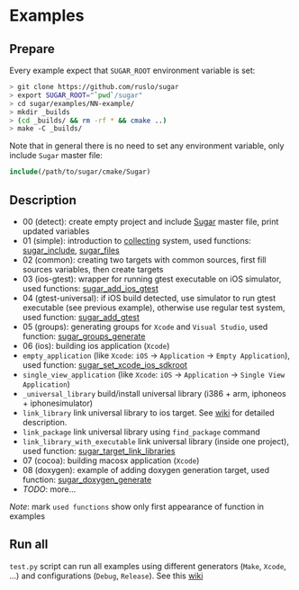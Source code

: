 # Examples
## Prepare
Every example expect that `SUGAR_ROOT` environment variable is set:
```bash
> git clone https://github.com/ruslo/sugar
> export SUGAR_ROOT="`pwd`/sugar"
> cd sugar/examples/NN-example/
> mkdir _builds
> (cd _builds/ && rm -rf * && cmake ..)
> make -C _builds/
```
Note that in general there is no need to set any environment variable, only include `Sugar` master file:
```cmake
include(/path/to/sugar/cmake/Sugar)
```

## Description
* 00 (detect): create empty project and include [Sugar](https://github.com/ruslo/sugar/blob/master/cmake/Sugar) master file, print updated variables
* 01 (simple): introduction to [collecting](https://github.com/ruslo/sugar/tree/master/cmake/collecting) system, used functions:
[sugar_include](https://github.com/ruslo/sugar/tree/master/cmake/collecting#sugar_include), [sugar_files](https://github.com/ruslo/sugar/tree/master/cmake/collecting#sugar_files)
* 02 (common): creating two targets with common sources, first fill sources variables, then create targets
* 03 (ios-gtest): wrapper for running gtest executable on iOS simulator, used functions:
[sugar_add_ios_gtest](https://github.com/ruslo/sugar/tree/master/cmake/core#sugar_add_ios_gtest)
* 04 (gtest-universal): if iOS build detected, use simulator to run gtest executable (see previous example), otherwise use
regular test system, used function:
[sugar_add_gtest](https://github.com/ruslo/sugar/tree/master/cmake/core#sugar_add_gtest)
* 05 (groups): generating groups for `Xcode` and `Visual Studio`, used function: [sugar_groups_generate](https://github.com/ruslo/sugar/tree/master/cmake/core#sugar_groups_generate)
* 06 (ios): building ios application (`Xcode`)
 * `empty_application` (like `Xcode`: `iOS` -> `Application` -> `Empty Application`), used function:
[sugar_set_xcode_ios_sdkroot](https://github.com/ruslo/sugar/tree/master/cmake/utility#sugar_set_xcode_ios_sdkroot)
 * `single_view_application` (like `Xcode`: `iOS` -> `Application` -> `Single View Application`)
 * `_universal_library` build/install universal library (i386 + arm, iphoneos + iphonesimulator)
 * `link_library` link universal library to ios target.
See [wiki](https://github.com/ruslo/sugar/wiki/Building-universal-ios-library) for detailed description.
 * `link_package` link universal library using `find_package` command
 * `link_library_with_executable` link universal library (inside one project), used function:
[sugar_target_link_libraries](https://github.com/ruslo/sugar/tree/master/cmake/core#sugar_target_link_libraries)
* 07 (cocoa): building macosx application (`Xcode`)
* 08 (doxygen): example of adding doxygen generation target,
used function: [sugar_doxygen_generate](https://github.com/ruslo/sugar/tree/master/cmake/core#sugar_doxygen_generate)
* *TODO*: more...

*Note*: mark `used functions` show only first appearance of function in examples
## Run all
`test.py` script can run all examples using different generators (`Make`, `Xcode`, ...)
and configurations (`Debug`, `Release`). See this [wiki](https://github.com/ruslo/sugar/wiki/Examples-testing)
